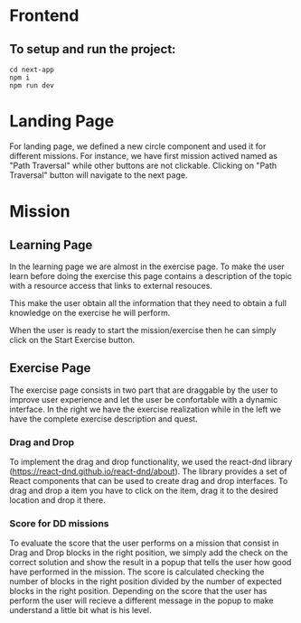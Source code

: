 # Frontend

## To setup and run the project:

```
cd next-app
npm i
npm run dev
```

# Landing Page

For landing page, we defined a new circle component and used it for different missions.
For instance, we have first mission actived named as "Path Traversal" while other buttons are not clickable.
Clicking on "Path Traversal" button will navigate to the next page.

# Mission

## Learning Page

In the learning page we are almost in the exercise page. To make the user learn before doing the exercise this page contains a description of the topic with a resource access that links to external resouces.

This make the user obtain all the information that they need to obtain a full knowledge on the exercise he will perform.

When the user is ready to start the mission/exercise then he can simply click on the Start Exercise button.

## Exercise Page

The exercise page consists in two part that are draggable by the user to improve user experience and let the user be confortable with a dynamic interface. In the right we have the exercise realization while in the left we have the complete exercise description and quest.

### Drag and Drop

To implement the drag and drop functionality, we used the react-dnd library (https://react-dnd.github.io/react-dnd/about).
The library provides a set of React components that can be used to create drag and drop interfaces.
To drag and drop a item you have to click on the item, drag it to the desired location and drop it there.

### Score for DD missions

To evaluate the score that the user performs on a mission that consist in Drag and Drop blocks in the right position, we simply add the check on the correct solution and show the result in a popup that tells the user how good have performed in the mission. The score is calculated checking the number of blocks in the right position divided by the number of expected blocks in the right position. Depending on the score that the user has perform the user will recieve a different message in the popup to make understand a little bit what is his level.
